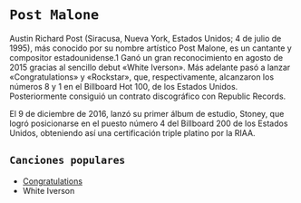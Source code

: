 # `Post Malone`

Austin Richard Post (Siracusa, Nueva York, Estados Unidos; 4 de julio de 1995), más conocido por su nombre artístico Post Malone, es un cantante y compositor estadounidense.1 Ganó un gran reconocimiento en agosto de 2015 gracias al sencillo debut «White Iverson». Más adelante pasó a lanzar «Congratulations» y «Rockstar», que, respectivamente, alcanzaron los números 8 y 1 en el Billboard Hot 100, de los Estados Unidos. Posteriormente consiguió un contrato discográfico con Republic Records.

El 9 de diciembre de 2016, lanzó su primer álbum de estudio, Stoney, que logró posicionarse en el puesto número 4 del Billboard 200 de los Estados Unidos, obteniendo así una certificación triple platino por la RIAA.

## `Canciones populares`
- [Congratulations](congratulations/congratulations.md)
- White Iverson
